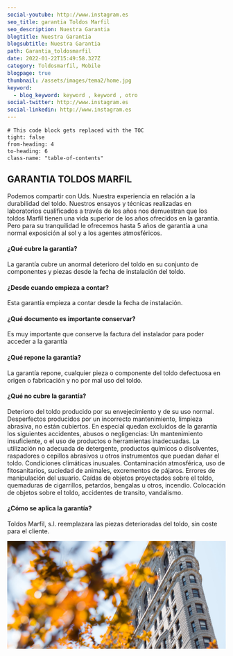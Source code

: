 ```yaml
---
social-youtube: http://www.instagram.es
seo_title: garantia Toldos Marfil
seo_description: Nuestra Garantia
blogtitle: Nuestra Garantia
blogsubtitle: Nuestra Garantia
path: Garantia_toldosmarfil
date: 2022-01-22T15:49:58.327Z
category: Toldosmarfil, Mobile
blogpage: true
thumbnail: /assets/images/tema2/home.jpg
keyword:
  - blog_keyword: keyword , keyword , otro
social-twitter: http://www.instagram.es
social-linkedin: http://www.instagram.es
---
```


```toc
# This code block gets replaced with the TOC
tight: false
from-heading: 4
to-heading: 6
class-name: "table-of-contents"
```
## GARANTIA TOLDOS MARFIL
Podemos compartir con Uds. Nuestra experiencia en relación a la durabilidad del toldo. Nuestros ensayos y técnicas realizadas en laboratorios cualificados a través de los años nos demuestran que los toldos Marfil tienen una vida superior de los años ofrecidos en la garantía.
Pero para su tranquilidad le ofrecemos hasta 5 años de garantía a una normal exposición al sol y a los agentes atmosféricos.

#### ¿Qué cubre la garantía?
La garantía cubre un anormal deterioro del toldo en su conjunto de componentes y piezas desde la fecha de instalación del toldo.

#### ¿Desde cuando empieza a contar?
Esta garantía empieza a contar desde la fecha de instalación.

#### ¿Qué documento es importante conservar?
Es muy importante que conserve la factura del instalador para poder acceder a la garantía

#### ¿Qué repone la garantía?
La garantía repone, cualquier pieza o componente del toldo defectuosa en origen o fabricación y no por mal uso del toldo.

#### ¿Qué no cubre la garantía?
Deterioro del toldo producido por su envejecimiento y de su uso normal. Desperfectos producidos por un incorrecto mantenimiento, limpieza abrasiva, no están cubiertos. En especial quedan excluidos de la garantía los siguientes accidentes, abusos o negligencias:
Un mantenimiento insuficiente, o el uso de productos o herramientas inadecuadas. La utilización no adecuada de detergente, productos químicos o disolventes, raspadores o cepillos abrasivos u otros instrumentos que puedan dañar el toldo. Condiciones climáticas inusuales. Contaminación atmosférica, uso de fitosanitarios, suciedad de animales, excrementos de pájaros. Errores de manipulación del usuario. Caídas de objetos proyectados sobre el toldo, quemaduras de cigarrillos, petardos, bengalas u otros, incendio. Colocación de objetos sobre el toldo, accidentes de transito, vandalismo.

#### ¿Cómo se aplica la garantía?
Toldos Marfil, s.l. reemplazara las piezas deterioradas del toldo, sin coste para el cliente.

![ccc](/assets/images/tema2/home.jpg)


